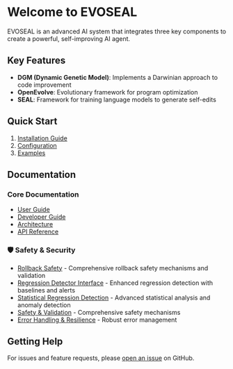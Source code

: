# Welcome to EVOSEAL

EVOSEAL is an advanced AI system that integrates three key components to create a powerful, self-improving AI agent.

## Key Features

- **DGM (Dynamic Genetic Model)**: Implements a Darwinian approach to code improvement
- **OpenEvolve**: Evolutionary framework for program optimization
- **SEAL**: Framework for training language models to generate self-edits

## Quick Start

1. [Installation Guide](user/manual.md#installation)
2. [Configuration](CONFIGURATION.md)
3. [Examples](examples/quickstart.md)

## Documentation

### Core Documentation
- [User Guide](user/manual.md)
- [Developer Guide](guides/development.md)
- [Architecture](architecture/overview.md)
- [API Reference](api/index.md)

### 🛡️ Safety & Security
- [Rollback Safety](rollback_safety.md) - Comprehensive rollback safety mechanisms and validation
- [Regression Detector Interface](regression_detector_interface.md) - Enhanced regression detection with baselines and alerts
- [Statistical Regression Detection](statistical_regression_detection.md) - Advanced statistical analysis and anomaly detection
- [Safety & Validation](safety_validation.md) - Comprehensive safety mechanisms
- [Error Handling & Resilience](error_handling_resilience.md) - Robust error management

## Getting Help

For issues and feature requests, please [open an issue](https://github.com/SHA888/EVOSEAL/issues) on GitHub.
